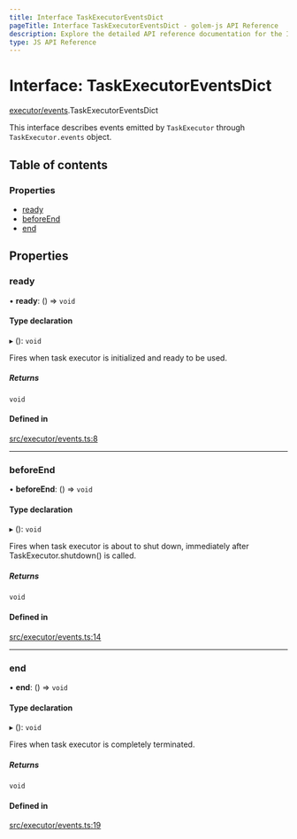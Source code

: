 ```yaml
---
title: Interface TaskExecutorEventsDict
pageTitle: Interface TaskExecutorEventsDict - golem-js API Reference
description: Explore the detailed API reference documentation for the Interface TaskExecutorEventsDict within the golem-js SDK for the Golem Network.
type: JS API Reference
---
```

# Interface: TaskExecutorEventsDict

[executor/events](../modules/executor_events).TaskExecutorEventsDict

This interface describes events emitted by `TaskExecutor` through `TaskExecutor.events` object.

## Table of contents

### Properties

- [ready](executor_events.TaskExecutorEventsDict#ready)
- [beforeEnd](executor_events.TaskExecutorEventsDict#beforeend)
- [end](executor_events.TaskExecutorEventsDict#end)

## Properties

### ready

• **ready**: () => `void`

#### Type declaration

▸ (): `void`

Fires when task executor is initialized and ready to be used.

##### Returns

`void`

#### Defined in

[src/executor/events.ts:8](https://github.com/golemfactory/golem-js/blob/8487362/src/executor/events.ts#L8)

___

### beforeEnd

• **beforeEnd**: () => `void`

#### Type declaration

▸ (): `void`

Fires when task executor is about to shut down, immediately after TaskExecutor.shutdown() is called.

##### Returns

`void`

#### Defined in

[src/executor/events.ts:14](https://github.com/golemfactory/golem-js/blob/8487362/src/executor/events.ts#L14)

___

### end

• **end**: () => `void`

#### Type declaration

▸ (): `void`

Fires when task executor is completely terminated.

##### Returns

`void`

#### Defined in

[src/executor/events.ts:19](https://github.com/golemfactory/golem-js/blob/8487362/src/executor/events.ts#L19)
